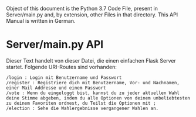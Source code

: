 Object of this document is the Python 3.7 Code File,
present in Server/main.py and, by extension, other Files
in that directory.
This API Manual is written in German.

# Server/main.py API
Dieser Text handelt von dieser Datei,
die einen einfachen Flask Server startet.
Folgende URI-Routes sind vorhanden:
```
/login : Login mit Benutzername und Passwort
/register : Registriere dich mit Benutzername, Vor- und Nachnamen, einer Mail Addresse und einem Passwort
/vote : Wenn du eingeloggt bist, kannst du zu jeder aktuellen Wahl deine Stimme abgeben, indem du alle Optionen von deinem unbeliebtesten zu deinem Favoriten ordnest, du Teilst die Optionen mit ;
/election : Sehe die Wahlergebnisse vergangener Wahlen an.
```
